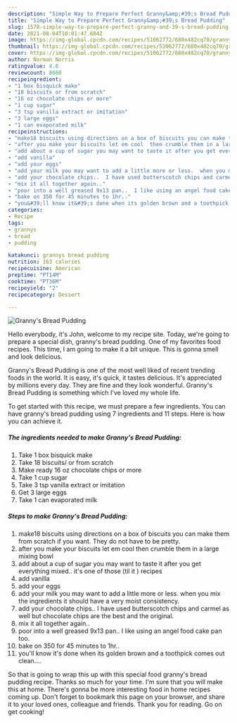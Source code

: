 ```yaml
---
description: "Simple Way to Prepare Perfect Granny&amp;#39;s Bread Pudding"
title: "Simple Way to Prepare Perfect Granny&amp;#39;s Bread Pudding"
slug: 1578-simple-way-to-prepare-perfect-granny-and-39-s-bread-pudding
date: 2021-08-04T10:01:47.684Z
image: https://img-global.cpcdn.com/recipes/51062772/680x482cq70/grannys-bread-pudding-recipe-main-photo.jpg
thumbnail: https://img-global.cpcdn.com/recipes/51062772/680x482cq70/grannys-bread-pudding-recipe-main-photo.jpg
cover: https://img-global.cpcdn.com/recipes/51062772/680x482cq70/grannys-bread-pudding-recipe-main-photo.jpg
author: Norman Norris
ratingvalue: 4.6
reviewcount: 8660
recipeingredient:
- "1 box bisquick make"
- "18 biscuits or from scratch"
- "16 oz chocolate chips or more"
- "1 cup sugar"
- "3 tsp vanilla extract or imitation"
- "3 large eggs"
- "1 can evaporated milk"
recipeinstructions:
- "make18 biscuits using directions on a box of biscuits you can make them from scratch if you want.  They do not have to be pretty."
- "after you make your biscuits let em cool  then crumble them in a large mixing bowl"
- "add about a cup of sugar you may want to taste it after you get everything mixed.. it&#39;s one of those (til it ) recipes"
- "add vanilla"
- "add your eggs"
- "add your milk you may want to add a little more or less.  when you mix the ingredients it should have a very moist consistency."
- "add your chocolate chips..  I have used butterscotch chips and carmel as well but   chocolate chips are the best and the original."
- "mix it all together again.."
- "poor into a well greased 9x13 pan..  I like using an angel food cake pan too."
- "bake on 350 for 45 minutes to 1hr.."
- "you&#39;ll know it&#39;s done when its golden brown and a toothpick comes out clean...."
categories:
- Recipe
tags:
- grannys
- bread
- pudding

katakunci: grannys bread pudding 
nutrition: 163 calories
recipecuisine: American
preptime: "PT14M"
cooktime: "PT36M"
recipeyield: "2"
recipecategory: Dessert

---
```



![Granny&#39;s Bread Pudding](https://img-global.cpcdn.com/recipes/51062772/680x482cq70/grannys-bread-pudding-recipe-main-photo.jpg)

Hello everybody, it's John, welcome to my recipe site. Today, we're going to prepare a special dish, granny&#39;s bread pudding. One of my favorites food recipes. This time, I am going to make it a bit unique. This is gonna smell and look delicious.

Granny&#39;s Bread Pudding is one of the most well liked of recent trending foods in the world. It is easy, it's quick, it tastes delicious. It's appreciated by millions every day. They are fine and they look wonderful. Granny&#39;s Bread Pudding is something which I've loved my whole life.




To get started with this recipe, we must prepare a few ingredients. You can have granny&#39;s bread pudding using 7 ingredients and 11 steps. Here is how you can achieve it.

<!--inarticleads1-->

##### The ingredients needed to make Granny&#39;s Bread Pudding:

1. Take 1 box bisquick make
1. Take 18 biscuits/ or from scratch
1. Make ready 16 oz chocolate chips or more
1. Take 1 cup sugar
1. Take 3 tsp vanilla extract or imitation
1. Get 3 large eggs
1. Take 1 can evaporated milk




<!--inarticleads2-->

##### Steps to make Granny&#39;s Bread Pudding:

1. make18 biscuits using directions on a box of biscuits you can make them from scratch if you want.  They do not have to be pretty.
1. after you make your biscuits let em cool  then crumble them in a large mixing bowl
1. add about a cup of sugar you may want to taste it after you get everything mixed.. it&#39;s one of those (til it ) recipes
1. add vanilla
1. add your eggs
1. add your milk you may want to add a little more or less.  when you mix the ingredients it should have a very moist consistency.
1. add your chocolate chips..  I have used butterscotch chips and carmel as well but   chocolate chips are the best and the original.
1. mix it all together again..
1. poor into a well greased 9x13 pan..  I like using an angel food cake pan too.
1. bake on 350 for 45 minutes to 1hr..
1. you&#39;ll know it&#39;s done when its golden brown and a toothpick comes out clean....




So that is going to wrap this up with this special food granny&#39;s bread pudding recipe. Thanks so much for your time. I'm sure that you will make this at home. There's gonna be more interesting food in home recipes coming up. Don't forget to bookmark this page on your browser, and share it to your loved ones, colleague and friends. Thank you for reading. Go on get cooking!
